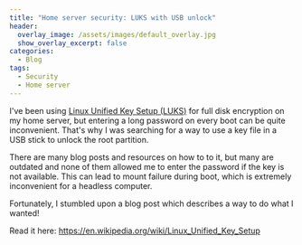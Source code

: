 ```yaml
---
title: "Home server security: LUKS with USB unlock"
header:
  overlay_image: /assets/images/default_overlay.jpg
  show_overlay_excerpt: false
categories:
  - Blog
tags:
  - Security
  - Home server
---
```


I've been using [Linux Unified Key Setup (LUKS)](https://en.wikipedia.org/wiki/Linux_Unified_Key_Setup) for full disk encryption on my home 
server, but entering a long password on every boot can be quite inconvenient. That's why I was searching for a way to use a key file in a USB stick to unlock the root partition.

There are many blog posts and resources on how to to it, but many are outdated and none of them allowed me to enter the password if the key is not available. This can lead to mount failure during boot, which is extremely inconvenient for a headless computer.

Fortunately, I stumbled upon a blog post which describes a way to do what I wanted!

Read it here: https://en.wikipedia.org/wiki/Linux_Unified_Key_Setup
